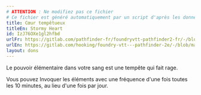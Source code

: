 ```yaml
---
# ATTENTION : Ne modifiez pas ce fichier
# Ce fichier est généré automatiquement par un script d'après les données du module Foundry VTT officiel et de sa traduction
title: Cœur tempêtueux
titleEn: Stormy Heart
id: IzJ76OXe1gl2hfbd
urlFr: https://gitlab.com/pathfinder-fr/foundryvtt-pathfinder2-fr/-/blob/master/data/feats/IzJ76OXe1gl2hfbd.htm
urlEn: https://gitlab.com/hooking/foundry-vtt---pathfinder-2e/-/blob/master/packs/data/feats.db/stormy-heart.json
layout: dons
---
```

Le pouvoir élémentaire dans votre sang est une tempête qui fait rage.

Vous pouvez Invoquer les éléments avec une fréquence d'une fois toutes les 10 minutes, au lieu d'une fois par jour.
